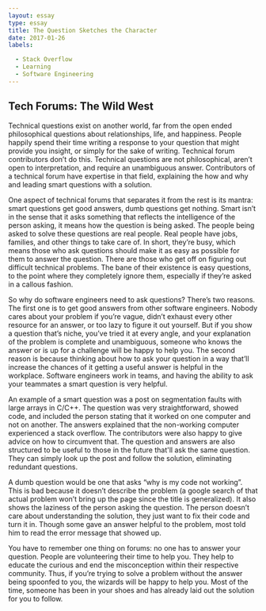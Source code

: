 ```yaml
---
layout: essay
type: essay
title: The Question Sketches the Character
date: 2017-01-26
labels:

  - Stack Overflow
  - Learning
  - Software Engineering 
---
```


## Tech Forums: The Wild West

  Technical questions exist on another world, far from the open ended philosophical questions about relationships, life, and happiness. People happily spend their time writing a response to your question that might provide you insight, or simply for the sake of writing. Technical forum contributors don’t do this. Technical questions are not philosophical, aren’t open to interpretation, and require an unambiguous answer. Contributors of a technical forum have expertise in that field, explaining the how and why and leading smart questions with a solution.
  
  
  One aspect of technical forums that separates it from the rest is its mantra: smart questions get good answers, dumb questions get nothing. Smart isn’t in the sense that it asks something that reflects the intelligence of the person asking, it means how the question is being asked. The people being asked to solve these questions are real people. Real people have jobs, families, and other things to take care of. In short, they’re busy, which means those who ask questions should make it as easy as possible for them to answer the question. There are those who get off on figuring out difficult technical problems. The bane of their existence is easy questions, to the point where they completely ignore them, especially if they’re asked in a callous fashion.
  
  
  
  So why do software engineers need to ask questions? There’s two reasons. The first one is to get good answers from other software engineers. Nobody cares about your problem if you’re vague, didn’t exhaust every other resource for an answer, or too lazy to figure it out yourself. But if you show a question that’s niche, you’ve tried it at every angle, and your explanation of the problem is complete and unambiguous, someone who knows the answer or is up for a challenge will be happy to help you. The second reason is because thinking about how to ask your question in a way that’ll increase the chances of it getting a useful answer is helpful in the workplace. Software engineers work in teams, and having the ability to ask your teammates a smart question is very helpful.
  
  
 
  
  
  An example of a smart question was a post on segmentation faults with large arrays in C/C++. The question was very straightforward, showed code, and included the person stating that it worked on one computer and not on another. The answers explained that the non-working computer experienced a stack overflow. The contributors were also happy to give advice on how to circumvent that. The question and answers are also structured to be useful to those in the future that'll ask the same question. They can simply look up the post and follow the solution, eliminating redundant questions. 
  
  

  
  
  A dumb question would be one that asks “why is my code not working”. This is bad because it doesn’t describe the problem (a google search of that actual problem won’t bring up the page since the title is generalized). It also shows the laziness of the person asking the question. The person doesn’t care about understanding the solution, they just want to fix their code and turn it in. Though some gave an answer helpful to the problem, most told him to read the error message that showed up.
  
  
  
  
  You have to remember one thing on forums: no one has to answer your question. People are volunteering their time to help you. They help to educate the curious and end the misconception within their respective community. Thus, if you’re trying to solve a problem without the answer being spoonfed to you, the wizards will be happy to help you. Most of the time, someone has been in your shoes and has already laid out the solution for you to follow.
    



